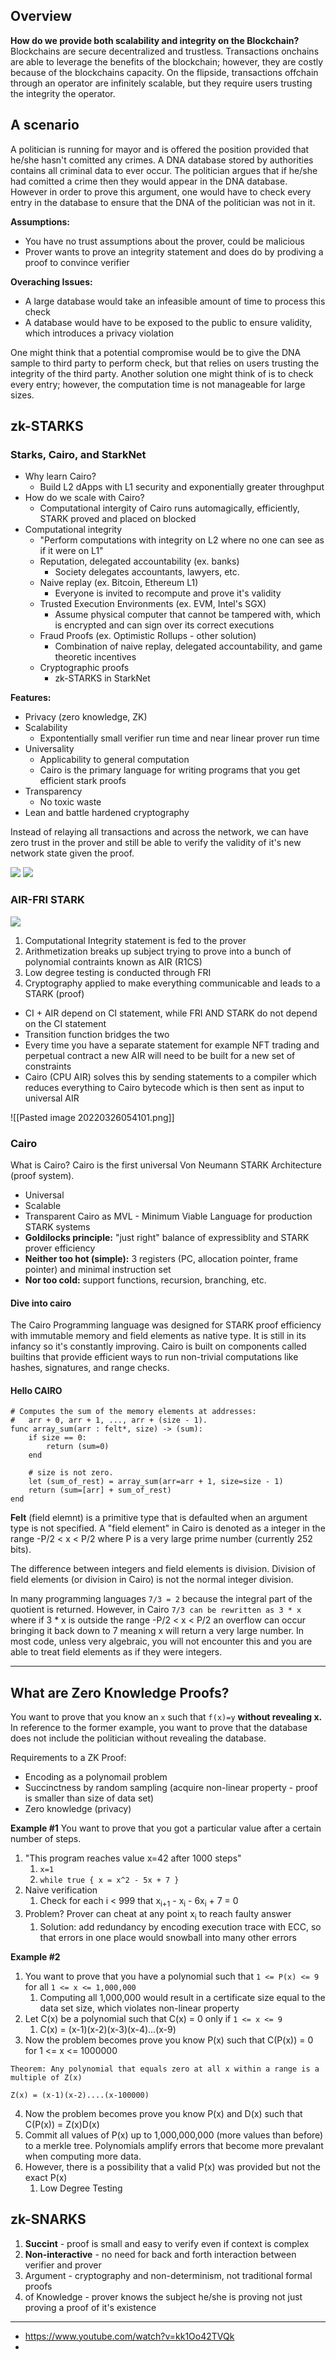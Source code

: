 ## Overview

**How do we provide both scalability and integrity on the Blockchain?** Blockchains are secure decentralized and trustless. Transactions onchains are able to leverage the benefits of the blockchain; however, they are costly because of the blockchains capacity. On the flipside, transactions offchain through an operator are infinitely scalable, but they require users trusting the integrity the operator.

## A scenario

A politician is running for mayor and is offered the position provided that he/she hasn't comitted any crimes. A DNA database stored by authorities contains all criminal data to ever occur. The politician argues that if he/she had comitted a crime then they would appear in the DNA database. However in order to prove this argument, one would have to check every entry in the database to ensure that the DNA of the politician was not in it.

**Assumptions:**
- You have no trust assumptions about the prover, could be malicious
- Prover wants to prove an integrity statement and does do by prodiving a proof to convince verifier

**Overaching Issues:**
- A large database would take an infeasible amount of time to process this check
- A database would have to be exposed to the public to ensure validity, which introduces a privacy violation 

One might think that  a potential compromise would be to give the DNA sample to third party to perform check, but that relies on users trusting the integrity of the third party. Another solution one might think of is to check every entry; however, the computation time is not manageable for large sizes.

## zk-STARKS

### Starks, Cairo, and StarkNet
- Why learn Cairo?
	- Build L2 dApps with L1 security and exponentially greater throughput
- How do we scale with Cairo?
	- Computational intergity of Cairo runs automagically, efficiently, STARK proved and placed on blocked
- Computational integrity
	- "Perform computations with integrity on L2 where no one can see as if it were on L1"
	- Reputation, delegated accountability (ex. banks)
		- Society delegates accountants, lawyers, etc.
	- Naive replay (ex. Bitcoin, Ethereum L1)
		- Everyone is invited to recompute and prove it's validity
	- Trusted Execution Environments (ex. EVM, Intel's SGX)
		- Assume physical computer that cannot be tampered with, which is encrypted and can sign over its correct executions
	- Fraud Proofs (ex. Optimistic Rollups - other solution)
		- Combination of naive replay, delegated accountability, and game theoretic incentives
	- Cryptographic proofs
		- zk-STARKS in StarkNet

**Features:**
- Privacy (zero knowledge, ZK)
- Scalability 
	- Expontentially small verifier run time and near linear prover run time
- Universality 
	- Applicability to general computation
	- Cairo is the primary language for writing programs that you get efficient stark proofs
- Transparency
	- No toxic waste
- Lean and battle hardened cryptography

Instead of relaying all transactions and across the network, we can have zero trust in the prover and still be able to verify the validity of it's new network state given the proof.

![](assets/zk-stark-verify-p1.png)
![](assets/zk-stark-verify-p2.png)
### AIR-FRI STARK

![](assets/zk-stark-airfri.png)

1. Computational Integrity statement is fed to the prover
2.  Arithmetization breaks up subject trying to prove into a bunch of polynomial contraints known as AIR (R1CS)
3. Low degree testing is conducted through FRI
4.  Cryptography applied to make everything communicable and leads to a STARK (proof)

 - CI + AIR depend on CI statement, while FRI AND STARK do not depend on the CI statement
 - Transition function bridges the two
 - Every time you have a separate statement for example NFT trading and perpetual contract a new AIR will need to be built for a new set of constraints
 - Cairo (CPU AIR) solves this by sending statements to a compiler which reduces everything to Cairo bytecode which is then sent as input to universal AIR

![[Pasted image 20220326054101.png]]

### Cairo

What is Cairo? Cairo is the first universal Von Neumann STARK Architecture (proof system).
- Universal 
- Scalable 
- Transparent 
Cairo as MVL - Minimum Viable Language for production STARK systems
- **Goldilocks principle:** "just right" balance of expressiblity and STARK prover efficiency
- **Neither too hot (simple):** 3 registers (PC, allocation pointer, frame pointer) and minimal instruction set
- **Nor too cold:** support functions, recursion, branching, etc.

#### Dive into cairo

The Cairo Programming language was designed for STARK proof efficiency with immutable memory and field elements as native type. It is still in its infancy so it's constantly improving. Cairo is built on components called builtins that provide efficient ways to run non-trivial computations like hashes, signatures, and range checks.

#### Hello CAIRO

```cairo 
# Computes the sum of the memory elements at addresses:
#   arr + 0, arr + 1, ..., arr + (size - 1).
func array_sum(arr : felt*, size) -> (sum):
    if size == 0:
        return (sum=0)
    end

    # size is not zero.
    let (sum_of_rest) = array_sum(arr=arr + 1, size=size - 1)
    return (sum=[arr] + sum_of_rest)
end
```

**Felt** (field elemnt) is a primitive type that is defaulted when an argument type is not specified. A "field element" in Cairo is denoted as a integer in the range -P/2 < x < P/2 where P is a very large prime number (currently 252 bits).

The difference between integers and field elements is division. Division of field elements (or division in Cairo) is not the normal integer division.

In many programming languages `7/3 = 2` because the integral part of the quotient is returned. However, in Cairo `7/3 can be rewritten as 3 * x` where if 3 * x is outside the range -P/2 < x < P/2 an overflow can occur bringing it back down to 7 meaning x will return a very large number. In most code, unless very algebraic, you will not encounter this and you are able to treat field elements as if they were integers. 

---

## What are Zero Knowledge Proofs?

You want to prove that you know an `x` such that `f(x)=y` **without revealing x.**  In reference to the former example, you want to prove that the database does not include the politician without revealing the database. 

Requirements to a ZK Proof:
- Encoding as a polynomail problem
- Succinctness by random sampling (acquire non-linear property - proof is smaller than size of data set)
- Zero knowledge (privacy)

**Example #1** 
You want to prove that you got a particular value after a certain number of steps.

1. "This program reaches value x=42 after 1000 steps"
	1. `x=1`
	2. `while true { x = x^2 - 5x + 7 }`
3. Naive verification
	1. Check for each i < 999 that x<sub>i+1</sub> - x<sub>i</sub> - 6x<sub>i</sub> + 7 = 0
2. Problem? Prover can cheat at any point x<sub>i</sub> to reach faulty answer
	1. Solution: add redundancy by encoding execution trace with ECC, so that errors in one place would snowball into many other errors

**Example #2**

1. You want to prove that you have a polynomial such that `1 <= P(x) <= 9` for all `1 <= x <= 1,000,000` 
	1. Computing all 1,000,000 would result in a certificate size equal to the data set size, which violates non-linear property
2. Let C(x) be a polynomial such that C(x) = 0 only if `1 <= x <= 9` 
	1. C(x) = (x-1)(x-2)(x-3)(x-4)...(x-9)
3. Now the problem becomes prove you know P(x) such that C(P(x)) = 0 for 1 <= x <= 1000000

```
Theorem: Any polynomial that equals zero at all x within a range is a multiple of Z(x)

Z(x) = (x-1)(x-2)....(x-100000)
```

4. Now the problem becomes prove you know P(x) and D(x) such that C(P(x)) = Z(x)D(x)
5. Commit all values of P(x) up to 1,000,000,000 (more values than before) to a merkle tree. Polynomials amplify errors that become more prevalant when computing more data.
6. However, there is a possibility that a valid P(x) was provided but not the exact P(x)
	1. Low Degree Testing

## zk-SNARKS

1.  **Succint** - proof is small and easy to verify even if context is complex
2. **Non-interactive** - no need for back and forth interaction between verifier and prover 
3. Argument - cryptography and non-determinism, not traditional formal proofs
4. of Knowledge - prover knows the subject he/she is proving not just proving a proof of it's existence



--- 
- https://www.youtube.com/watch?v=kk1Oo42TVQk
- 
